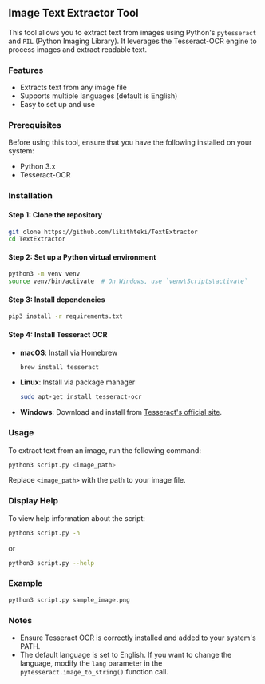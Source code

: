 ## Image Text Extractor Tool

This tool allows you to extract text from images using Python's `pytesseract` and `PIL` (Python Imaging Library). It leverages the Tesseract-OCR engine to process images and extract readable text.

### Features
- Extracts text from any image file
- Supports multiple languages (default is English)
- Easy to set up and use

### Prerequisites

Before using this tool, ensure that you have the following installed on your system:

- Python 3.x
- Tesseract-OCR

### Installation

#### Step 1: Clone the repository
```bash
git clone https://github.com/likithteki/TextExtractor
cd TextExtractor
```

#### Step 2: Set up a Python virtual environment
```bash
python3 -m venv venv
source venv/bin/activate  # On Windows, use `venv\Scripts\activate`
```

#### Step 3: Install dependencies
```bash
pip3 install -r requirements.txt
```

#### Step 4: Install Tesseract OCR
- **macOS**: Install via Homebrew
  ```bash
  brew install tesseract
  ```
- **Linux**: Install via package manager
  ```bash
  sudo apt-get install tesseract-ocr
  ```
- **Windows**: Download and install from [Tesseract's official site](https://github.com/tesseract-ocr/tesseract/wiki).

### Usage

To extract text from an image, run the following command:

```bash
python3 script.py <image_path>
```

Replace `<image_path>` with the path to your image file.

### Display Help
To view help information about the script:

```bash
python3 script.py -h
```

or

```bash
python3 script.py --help
```
### Example
```bash
python3 script.py sample_image.png
```

### Notes
- Ensure Tesseract OCR is correctly installed and added to your system's PATH.
- The default language is set to English. If you want to change the language, modify the `lang` parameter in the `pytesseract.image_to_string()` function call.
